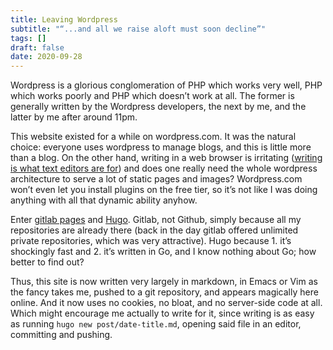 ```yaml
---
title: Leaving Wordpress
subtitle: "“...and all we raise aloft must soon decline”"
tags: []
draft: false
date: 2020-09-28
---
```

Wordpress is a glorious conglomeration of PHP which works very well,
PHP which works poorly and PHP which doesn’t work at all.  The former
is generally written by the Wordpress developers, the next by me, and
the latter by me after around 11pm.

This website existed for a while on wordpress.com.  It was the natural
choice: everyone uses wordpress to manage blogs, and this is little
more than a blog.  On the other hand, writing in a web browser is
irritating ([writing is what text editors are
for](post/writing-text-editors)) and does one really need the whole
wordpress architecture to serve a lot of static pages and images?
Wordpress.com won’t even let you install plugins on the free tier, so
it’s not like I was doing anything with all that dynamic ability
anyhow.

Enter [gitlab pages](https://docs.gitlab.com/ee/user/project/pages/)
and [Hugo](https://gohugo.io/).  Gitlab, not Github, simply because
all my repositories are already there (back in the day gitlab offered
unlimited private repositories, which was very attractive).  Hugo
because 1. it’s shockingly fast and 2. it’s written in Go, and I know
nothing about Go; how better to find out?

Thus, this site is now written very largely in markdown, in Emacs or
Vim as the fancy takes me, pushed to a git repository, and appears
magically here online.  And it now uses no cookies, no bloat, and no
server-side code at all.  Which might encourage me actually to write
for it, since writing is as easy as running `hugo new
post/date-title.md`, opening said file in an editor, committing and
pushing.
